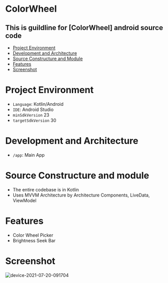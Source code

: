 # ColorWheel
This is guildline for [ColorWheel] android source code
---------------------

- [Project Environment](#project-environment)
- [Development and Architecture](#development-and-architecture)
- [Source Constructure and Module](#source-constructure-and-module)
- [Features](#features)
- [Screenshot](#screenshot)

# Project Environment
- `Language`: Kotlin/Android
- `IDE`: Android Studio 
- `minSdkVersion` 23
- `targetSdkVersion` 30
 
# Development and Architecture
- `/app`: Main App

# Source Constructure and module
- The entire codebase is in Kotlin
- Uses MVVM Architecture by Architecture Components, LiveData, ViewModel
 
# Features
- Color Wheel Picker
- Brightness Seek Bar

# Screenshot
![device-2021-07-20-091704](https://user-images.githubusercontent.com/17061841/126252103-c9303c79-fa03-449f-b0ff-1d41adfaedb8.png)

